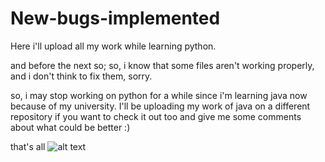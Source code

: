 # New-bugs-implemented
Here i'll upload all my work while learning python.

and before the next so; so, i know that some files aren't working properly, and i don't think to fix them, sorry.

so, i may stop working on python for a while since i'm learning java now because of my university. I'll be uploading my work of java on a different repository if you want to check it out too and give me some comments about what could be better :)

that's all
![alt text](https://scontent.fbga1-3.fna.fbcdn.net/v/t1.0-9/37140937_1836261106417044_3306790192723001344_n.png?_nc_cat=0&_nc_eui2=AeHTKt06P3uJ90fUAEtCwBcEIPQpXNcGP_kIW7xYXuJYXkIOPe_ZqVl08pM5qJtiIC61KY0NE8w8XW9VS98aIknE3s7kCv62AqtVz9IvCDuahw&oh=26a7bd7492c3f215b92c996f84cfcdeb&oe=5BEC49D7)
